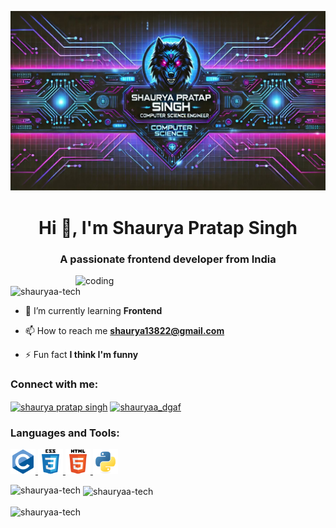 ![logo](https://github.com/shauryaa-tech/shauryaa-tech/blob/main/Github%20banner.jpg)
<h1 align="center">Hi 👋, I'm Shaurya Pratap Singh</h1>
<h3 align="center">A passionate frontend developer from India</h3>

<img align="right" alt="coding" width="400" src="https://www.bing.com/th/id/OGC.9d643f53934a11f35e1824df87fdbe33?pid=1.7&rurl=https%3a%2f%2fcamo.githubusercontent.com%2f4d9f5ecceb711eec6e2018f38a5677dc657c9738d4a65ba3b928c41c0a45b439%2f68747470733a2f2f6d69726f2e6d656469756d2e636f6d2f6d61782f313336302f302a37513379765349765f7430696f4a2d5a2e676966&ehk=4Odh0aFPiv5uIBCC8JuoU2Fag01LNjSzo1fgH3YItq0%3d">


<p align="left"> <img src="https://komarev.com/ghpvc/?username=shauryaa-tech&label=Profile%20views&color=0e75b6&style=flat" alt="shauryaa-tech" /> </p>

- 🌱 I’m currently learning **Frontend**

- 📫 How to reach me **shaurya13822@gmail.com**

- ⚡ Fun fact **I think I'm funny**

<h3 align="left">Connect with me:</h3>
<p align="left">
<a href="https://linkedin.com/in/shaurya pratap singh" target="blank"><img align="center" src="https://raw.githubusercontent.com/rahuldkjain/github-profile-readme-generator/master/src/images/icons/Social/linked-in-alt.svg" alt="shaurya pratap singh" height="30" width="40" /></a>
<a href="https://instagram.com/shauryaa_dgaf" target="blank"><img align="center" src="https://raw.githubusercontent.com/rahuldkjain/github-profile-readme-generator/master/src/images/icons/Social/instagram.svg" alt="shauryaa_dgaf" height="30" width="40" /></a>
</p>

<h3 align="left">Languages and Tools:</h3>
<p align="left"> <a href="https://www.cprogramming.com/" target="_blank" rel="noreferrer"> <img src="https://raw.githubusercontent.com/devicons/devicon/master/icons/c/c-original.svg" alt="c" width="40" height="40"/> </a> <a href="https://www.w3schools.com/css/" target="_blank" rel="noreferrer"> <img src="https://raw.githubusercontent.com/devicons/devicon/master/icons/css3/css3-original-wordmark.svg" alt="css3" width="40" height="40"/> </a> <a href="https://www.w3.org/html/" target="_blank" rel="noreferrer"> <img src="https://raw.githubusercontent.com/devicons/devicon/master/icons/html5/html5-original-wordmark.svg" alt="html5" width="40" height="40"/> </a> <a href="https://www.python.org" target="_blank" rel="noreferrer"> <img src="https://raw.githubusercontent.com/devicons/devicon/master/icons/python/python-original.svg" alt="python" width="40" height="40"/> </a> </p>

<p><img align="left" src="https://github-readme-stats.vercel.app/api/top-langs?username=shauryaa-tech&show_icons=true&locale=en&layout=compact" alt="shauryaa-tech" /></p>

<p>&nbsp;<img align="center" src="https://github-readme-stats.vercel.app/api?username=shauryaa-tech&show_icons=true&locale=en" alt="shauryaa-tech" /></p>

<p><img align="center" src="https://github-readme-streak-stats.herokuapp.com/?user=shauryaa-tech&" alt="shauryaa-tech" /></p>

